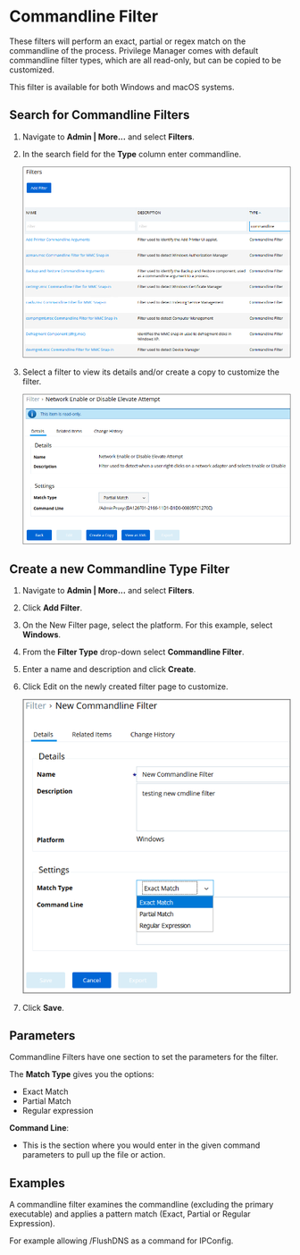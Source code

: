 [title]: # (Commandline Filter)
[tags]: # (filter types)
[priority]: # (2)
# Commandline Filter

These filters will perform an exact, partial or regex match on the commandline of the process. Privilege Manager comes with default commandline filter types, which are all read-only, but can be copied to be customized.

This filter is available for both Windows and macOS systems.

## Search for Commandline Filters

1. Navigate to __Admin | More...__ and select __Filters__.
1. In the search field for the __Type__ column enter commandline.

   ![Commandline Filter type search](images/command-line-filter-list.png)
1. Select a filter to view its details and/or create a copy to customize the filter.

   ![Commandline Filter default example](images/command-line-filter.png)

## Create a new Commandline Type Filter

1. Navigate to __Admin | More...__ and select __Filters__.
1. Click __Add Filter__.
1. On the New Filter page, select the platform. For this example, select __Windows__.
1. From the __Filter Type__ drop-down select __Commandline Filter__.
1. Enter a name and description and click __Create__.
1. Click Edit on the newly created filter page to customize.

   ![New Commandline Filter edit](images/new-command-line-filter.png)
1. Click __Save__.

## Parameters

Commandline Filters have one section to set the parameters for the filter.

The __Match Type__ gives you the options:

* Exact Match
* Partial Match
* Regular expression

__Command Line__:

* This is the section where you would enter in the given command parameters to pull up the file or action.

## Examples

A commandline filter examines the commandline (excluding the primary executable) and applies a pattern match (Exact, Partial or Regular Expression).

For example allowing /FlushDNS as a command for IPConfig.
